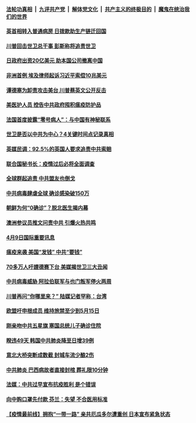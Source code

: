 ####  [法轮功真相](../../../../basic/blob/master/README.md?t=04100701) &nbsp;|&nbsp; [九评共产党](../../../../9ping.md/blob/master/README.md?t=04100701) &nbsp;|&nbsp; [解体党文化](../../../../jtdwh.md/blob/master/README.md?t=04100701)  &nbsp;|&nbsp; [共产主义的终极目的](../../../../gczydzjmd.md/blob/master/README.md?t=04100701) &nbsp;|&nbsp; [魔鬼在统治我们的世界](../../../../mgztzwmdsj.md/blob/master/README.md?t=04100701) 

#### [英首相转入普通病房 日拨款助生产链迁回国](../pages/prog202/a102819738.md?t=04100701) 

#### [川普回击世卫总干事  彭斯称将追责世卫](../pages/prog202/a102819709.md?t=04100701) 

#### [日政府出资20亿美元 助本国公司撤离中国](../pages/prog202/a102819686.md?t=04100701) 

#### [非洲首例 埃及律师起诉习近平索偿10兆美元](../pages/prog202/a102819691.md?t=04100701) 

#### [谭德塞为卸责攻击美台 川普蔡英文公开反击](../pages/prog202/a102819656.md?t=04100701) 

#### [美医护人员 控告中共政府囤积瘟疫防护品](../pages/prog202/a102819663.md?t=04100701) 

#### [法国首度披露“零号病人”：与中国有神秘联系](../pages/prog202/a102819615.md?t=04100701) 

#### [世卫是否以中共为中心？4关键时间点记录真相](../pages/prog202/a102819603.md?t=04100701) 


#### [英媒民调：92.5%的英国人要求追责中共索赔](../pages/prog202/a102819551.md?t=04100701) 

#### [联合国秘书长：疫情过后必将全面调查](../pages/prog202/a102819555.md?t=04100701) 

#### [全球群起追责 中共盟友也倒戈](../pages/prog202/a102819537.md?t=04100701) 

#### [中共病毒肆虐全球 确诊感染破150万](../pages/prog202/a102819547.md?t=04100701) 


#### [朝鲜为何“0确诊”？脱北医生揭内幕](../pages/prog202/a102819402.md?t=04100701) 

#### [澳洲参议员推文问责中共 引爆火热共鸣](../pages/prog202/a102819379.md?t=04100701) 

#### [4月9日国际重要讯息](../pages/prog202/a102819367.md?t=04100701) 

#### [瘟疫来袭 美国“发钱” 中共“要钱”](../pages/prog202/a102819359.md?t=04100701) 

#### [70多万人吁諲德赛下台 美媒揭世卫三大丑闻](../pages/prog202/a102819339.md?t=04100701) 

#### [中共病毒威胁 阿拉伯联军与也门叛军停火两周](../pages/prog202/a102819336.md?t=04100701) 

#### [川普再问“你哪里来？” 陆媒记者罕称：台湾](../pages/prog202/a102819318.md?t=04100701) 

#### [欧盟吁申根成员 维持旅禁至少到5月15日](../pages/prog202/a102819316.md?t=04100701) 

#### [刚亲吻中共五星旗 塞国总统儿子确诊住院](../pages/prog202/a102819310.md?t=04100701) 

#### [睽违49天 韩国中共肺炎降至日增39例](../pages/prog202/a102819285.md?t=04100701) 

#### [意北大桥突断成数截 封城车流少酿2伤](../pages/prog202/a102819256.md?t=04100701) 

#### [中共肺炎 巴西病故者直接封棺 葬礼限10分钟](../pages/prog202/a102819171.md?t=04100701) 

#### [法媒：中共过早宣布抗疫胜利 是个错误](../pages/prog202/a102819159.md?t=04100701) 

#### [向中购口罩先付款 芬兰：失望 不合医用标准](../pages/prog202/a102819134.md?t=04100701) 

#### [【疫情最前线】拥抱“一带一路” 亲共厄瓜多尔遭重创 日本宣布紧急状态](../pages/prog202/a102819098.md?t=04100701) 


